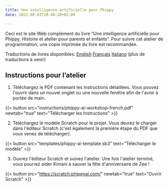 ```yaml
---
title: Une intelligence artificielle pour Phippy
date: 2022-08-03T20:48:20+02:00

---
```

Ceci est le site Web complément du livre “Une intelligence artificielle pour Phippy, Histoire et atelier pour parents et enfants”. Pour suivre cet atelier de programmation, une copie imprimée du livre est recommandée.

Traductions de livres disponibles:
[English](https://www.amazon.com/Phippys-AI-Friend-Workshop-Parents/dp/B0CWYF8JT6)
[Français](https://www.amazon.fr/Une-Intelligence-Artificielle-pour-Phippy/dp/1963994000)
[Italiano](https://www.amazon.it/Lamic%C9%99-IA-Phippy-Workshop-genitor%C9%99/dp/1963994027/) (plus de traductions à venir)

## Instructions pour l’atelier

1. Téléchargez le PDF contenant les instructions détaillées. Vous pouvez l'ouvrir dans un nouvel onglet ou une nouvelle fenêtre afin de l'avoir à portée de main.

{{< button src="instructions/phippy-ai-workshop-french.pdf" newtab="true" text="Télécharger les Instructions" >}}

2. Téléchargez le modèle Scratch pour le projet. Vous devrez le charger dans l'éditeur Scratch (c'est également la première étape du PDF que vous venez de télécharger).

{{< button src="templates/phippy-ai-template.sb3" text="Télécharger le modèle" >}}

3. Ouvrez l'éditeur Scratch et suivez l'atelier. Une fois l'atelier terminé, vous pourrez aider Kimani à sauver la fête d'anniversaire de Zee !

{{< button src="https://scratch.phippyai.com/" newtab="true" text="Ouvrir Scratch" >}}
